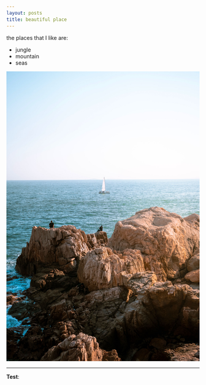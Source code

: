 ```yaml
---
layout: posts
title: beautiful place
---
```



the places that I like are:
- jungle
- mountain
- seas







![places](../assets/images/grouppic.jpg "Team Picture")

---
**Test**: 
